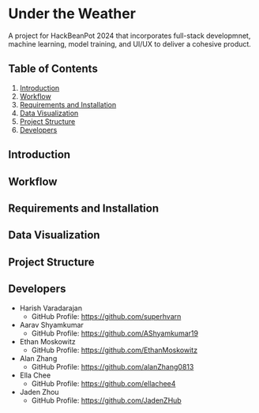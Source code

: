 # Under the Weather
A project for HackBeanPot 2024 that incorporates full-stack developmnet, machine learning, model training, and UI/UX to deliver a cohesive product.

## Table of Contents
1. [Introduction](#introduction)
2. [Workflow](#workflow)
3. [Requirements and Installation](#requirements-and-installation)
4. [Data Visualization](#data-visualization)
5. [Project Structure](#project-structure)
6. [Developers](#developers)

## Introduction

## Workflow


## Requirements and Installation


## Data Visualization


## Project Structure


## Developers
- Harish Varadarajan
  - GitHub Profile: https://github.com/superhvarn
- Aarav Shyamkumar
  - GitHub Profile: https://github.com/AShyamkumar19
- Ethan Moskowitz
  - GitHub Profile: https://github.com/EthanMoskowitz
- Alan Zhang
  - GitHub Profile: https://github.com/alanZhang0813
- Ella Chee
  - GitHub Profile: https://github.com/ellachee4
- Jaden Zhou
  - GitHub Profile: https://github.com/JadenZHub
